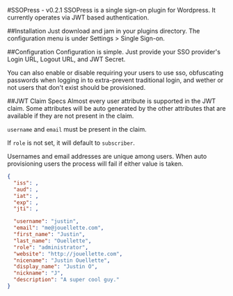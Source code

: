 #SSOPress - v0.2.1
SSOPress is a single sign-on plugin for Wordpress. It currently operates via JWT based authentication.

##Installation
Just download and jam in your plugins directory. The configuration menu is under Settings > Single Sign-on.

##Configuration
Configuration is simple. Just provide your SSO provider's Login URL, Logout URL, and JWT Secret.

You can also enable or disable requiring your users to use sso, obfuscating passwords when logging in to extra-prevent traditional login, and wether or not users that don't exist should be provisioned.

##JWT Claim Specs
Almost every user attribute is supported in the JWT claim. Some attributes will be auto generated by the other attributes that are available if they are not present in the claim.

`username` and `email` must be present in the claim.

If `role` is not set, it will default to `subscriber`.

Usernames and email addresses are unique among users. When auto provisioning users the process will fail if either value is taken.

```json
{
  "iss": ,
  "aud": ,
  "iat": ,
  "exp": ,
  "jti": ,

  "username": "justin",
  "email": "me@jouellette.com",
  "first_name": "Justin",
  "last_name": "Ouellette",
  "role": "administrator",
  "website": "http://jouellette.com",
  "nicename": "Justin Ouellette",
  "display_name": "Justin O",
  "nickname": "J",
  "description": "A super cool guy."
}
```
